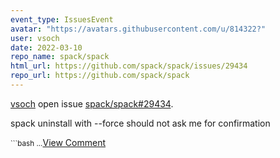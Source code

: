```yaml
---
event_type: IssuesEvent
avatar: "https://avatars.githubusercontent.com/u/814322?"
user: vsoch
date: 2022-03-10
repo_name: spack/spack
html_url: https://github.com/spack/spack/issues/29434
repo_url: https://github.com/spack/spack
---
```


<a href='https://github.com/vsoch' target='_blank'>vsoch</a> open issue <a href='https://github.com/spack/spack/issues/29434' target='_blank'>spack/spack#29434</a>.

<p>spack uninstall with --force should not ask me for confirmation</p><small>```bash...</small><a href='https://github.com/spack/spack/issues/29434' target='_blank'>View Comment</a>